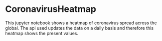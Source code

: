 # CoronavirusHeatmap
This jupyter notebook shows a heatmap of coronavirus spread across the global. The api used updates the data on a daily basis and therefore this heatmap shows the present values.
